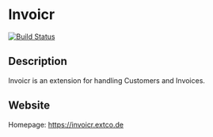 # Invoicr

[![Build Status](https://travis-ci.org/extcode/invoicr.svg?branch=master)](https://travis-ci.org/extcode/invoicr)

## Description

Invoicr is an extension for handling Customers and Invoices.

## Website

Homepage: https://invoicr.extco.de